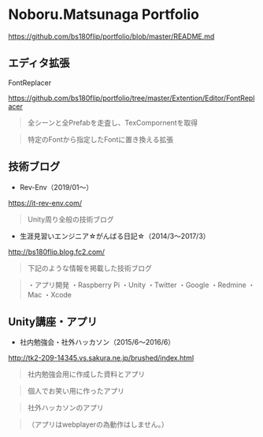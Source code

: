 # Noboru.Matsunaga Portfolio
https://github.com/bs180flip/portfolio/blob/master/README.md

## エディタ拡張
FontReplacer

https://github.com/bs180flip/portfolio/tree/master/Extention/Editor/FontReplacer

> 全シーンと全Prefabを走査し、TexCompornentを取得

> 特定のFontから指定したFontに置き換える拡張

## 技術ブログ
* Rev-Env（2019/01〜）

https://it-rev-env.com/

> Unity周り全般の技術ブログ

  
* 生涯見習いエンジニア☆がんばる日記☆（2014/3〜2017/3）

http://bs180flip.blog.fc2.com/

> 下記のような情報を掲載した技術ブログ

> ・アプリ開発
・Raspberry Pi
・Unity
・Twitter
・Google
・Redmine
・Mac
・Xcode


## Unity講座・アプリ

* 社内勉強会・社外ハッカソン（2015/6〜2016/6）

http://tk2-209-14345.vs.sakura.ne.jp/brushed/index.html

> 社内勉強会用に作成した資料とアプリ

> 個人でお笑い用に作ったアプリ

> 社外ハッカソンのアプリ

> （アプリはwebplayerの為動作はしません。）





